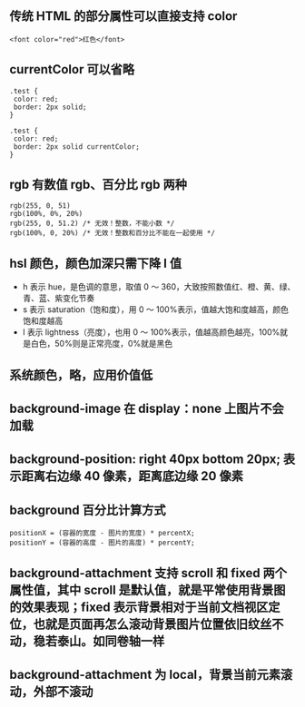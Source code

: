 ## 传统 HTML 的部分属性可以直接支持 color

```
<font color="red">红色</font>
```

## currentColor 可以省略

```
.test {
 color: red;
 border: 2px solid;
}

.test {
 color: red;
 border: 2px solid currentColor;
}
```

## rgb 有数值 rgb、百分比 rgb 两种

```
rgb(255, 0, 51)
rgb(100%, 0%, 20%)
rgb(255, 0, 51.2) /* 无效！整数，不能小数 */
rgb(100%, 0, 20%) /* 无效！整数和百分比不能在一起使用 */
```

## hsl 颜色，颜色加深只需下降 l 值

- h 表示 hue，是色调的意思，取值 0 ～ 360，大致按照数值红、橙、黄、绿、青、蓝、紫变化节奏
- s 表示 saturation（饱和度），用 0 ～ 100%表示，值越大饱和度越高，颜色饱和度越高
- l 表示 lightness（亮度），也用 0 ～ 100%表示，值越高颜色越亮，100%就是白色，50%则是正常亮度，0%就是黑色

## 系统颜色，略，应用价值低

## background-image 在 display：none 上图片不会加载

## background-position: right 40px bottom 20px; 表示距离右边缘 40 像素，距离底边缘 20 像素

## background 百分比计算方式

```
positionX = (容器的宽度 - 图片的宽度) * percentX;
positionY = (容器的高度 - 图片的高度) * percentY;
```

## background-attachment 支持 scroll 和 fixed 两个属性值，其中 scroll 是默认值，就是平常使用背景图的效果表现；fixed 表示背景相对于当前文档视区定位，也就是页面再怎么滚动背景图片位置依旧纹丝不动，稳若泰山。如同卷轴一样

## background-attachment 为 local，背景当前元素滚动，外部不滚动
